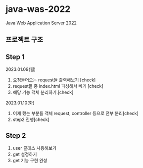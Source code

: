 # java-was-2022
Java Web Application Server 2022

## 프로젝트 구조







## Step 1 
2023.01.09(월)

1. 요청들어오는 request들 출력해보기 [check]
2. request들 중 index.html 파싱해서 빼기 [check]
3. 해당 기능 객체 분리하기.[check]

2023.01.10(화)

1. 어제 했는 부분들 객체 request, controller 등으로 전부 분리[check]
2. step2 진행[check]

## Step 2

1. user 클래스 사용해보기
2. get 설정하기
3. get 기능 구현 완성